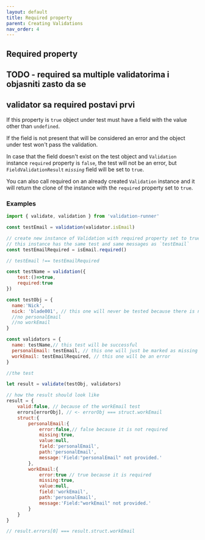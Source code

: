 ```yaml
---
layout: default
title: Required property
parent: Creating Validations
nav_order: 4
---
```


## Required property

## TODO - required sa multiple validatorima i objasniti zasto da se

## validator sa required postavi prvi

If this property is `true` object under test must have a field with the value other than `undefined`.

If the field is not present that will be considered an error and the object under test won't pass the validation.

In case that the field doesn't exist on the test object and `Validation` instance `required` property is `false`, the test will not be an error, but `FieldValidationResult` _`missing`_ field will be set to `true`.

You can also call required on an already created `Validation` instance and it will return the clone of the instance with the `required` property set to `true`.

### Examples

```js
import { validate, validation } from 'validation-runner'

const testEmail = validation(validator.isEmail)

// create new instance of Validation with required property set to true
// this instance has the same test and same messages as `testEmail`
const testEmailRequired = isEmail.required()

// testEmail !== testEmailRequired

const testName = validation({
    test:()=>true,
    required:true
})

const testObj = {
  name:'Nick',
  nick: 'blade001', // this one will never be tested because there is no validation test for it on the `validators` object
  //no personalEmail
  //no workEmail
}

const validators = {
  name: testName,// this test will be successful
  personalEmail: testEmail, // this one will just be marked as missing
  workEmail: testEmailRequired, // this one will be an error
}

//the test

let result = validate(testObj, validators)

// how the result should look like
result = {
    valid:false, // because of the workEmail test
    errors[errorObj], // <- errorObj === struct.workEmail
    struct:{
        personalEmail:{
            error:false,// false because it is not required
            missing:true,
            value:null,
            field:'personalEmail',
            path:'personalEmail',
            message:'Field:"personalEmail" not provided.'
        },
        workEmail:{
            error:true // true because it is required
            missing:true,
            value:null,
            field:'workEmail',
            path:'personalEmail',
            message:'Field:"workEmail" not provided.'
        }
    }
}

// result.errors[0] === result.struct.workEmail

```
